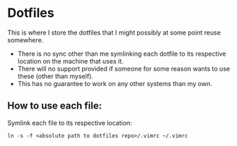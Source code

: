 # Dotfiles

This is where I store the dotfiles that I might possibly at some point reuse somewhere.

- There is no sync other than me symlinking each dotfile to its respective location on the machine that uses it.
- There will no support provided if someone for some reason wants to use these (other than myself).
- This has no guarantee to work on any other systems than my own.

## How to use each file:

Symlink each file to its respective location:

`ln -s -f <absolute path to dotfiles repo>/.vimrc ~/.vimrc`
